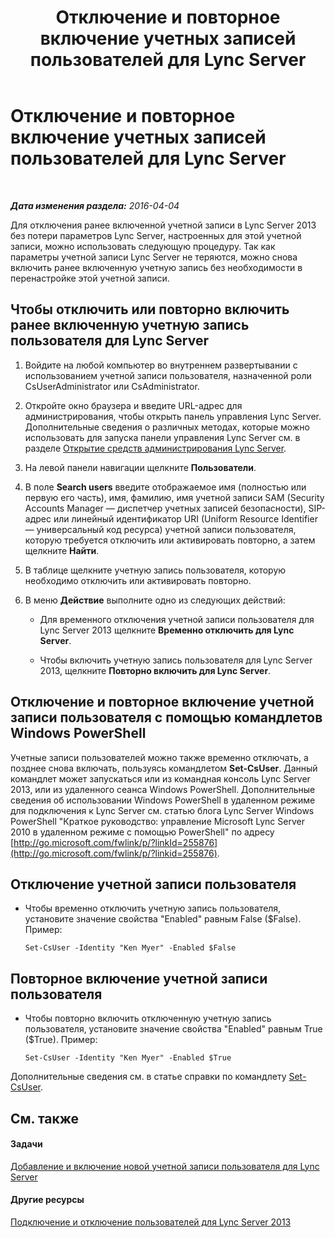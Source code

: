 ﻿---
title: Отключение и повторное включение учетных записей пользователей для Lync Server
TOCTitle: Отключение и повторное включение учетных записей пользователей для Lync Server
ms:assetid: 12497d00-f665-4a97-be68-854c5a8be4fc
ms:mtpsurl: https://technet.microsoft.com/ru-ru/library/Gg429696(v=OCS.15)
ms:contentKeyID: 49308999
ms.date: 05/19/2016
mtps_version: v=OCS.15
ms.translationtype: HT
---

# Отключение и повторное включение учетных записей пользователей для Lync Server

 

_**Дата изменения раздела:** 2016-04-04_

Для отключения ранее включенной учетной записи в Lync Server 2013 без потери параметров Lync Server, настроенных для этой учетной записи, можно использовать следующую процедуру. Так как параметры учетной записи Lync Server не теряются, можно снова включить ранее включенную учетную запись без необходимости в перенастройке этой учетной записи.

## Чтобы отключить или повторно включить ранее включенную учетную запись пользователя для Lync Server

1.  Войдите на любой компьютер во внутреннем развертывании с использованием учетной записи пользователя, назначенной роли CsUserAdministrator или CsAdministrator.

2.  Откройте окно браузера и введите URL-адрес для администрирования, чтобы открыть панель управления Lync Server. Дополнительные сведения о различных методах, которые можно использовать для запуска панели управления Lync Server см. в разделе [Открытие средств администрирования Lync Server](lync-server-2013-open-lync-server-administrative-tools.md).

3.  На левой панели навигации щелкните **Пользователи**.

4.  В поле **Search users** введите отображаемое имя (полностью или первую его часть), имя, фамилию, имя учетной записи SAM (Security Accounts Manager — диспетчер учетных записей безопасности), SIP-адрес или линейный идентификатор URI (Uniform Resource Identifier — универсальный код ресурса) учетной записи пользователя, которую требуется отключить или активировать повторно, а затем щелкните **Найти**.

5.  В таблице щелкните учетную запись пользователя, которую необходимо отключить или активировать повторно.

6.  В меню **Действие** выполните одно из следующих действий:
    
      - Для временного отключения учетной записи пользователя для Lync Server 2013 щелкните **Временно отключить для Lync Server**.
    
      - Чтобы включить учетную запись пользователя для Lync Server 2013, щелкните **Повторно включить для Lync Server**.

## Отключение и повторное включение учетной записи пользователя с помощью командлетов Windows PowerShell

Учетные записи пользователей можно также временно отключать, а позднее снова включать, пользуясь командлетом **Set-CsUser**. Данный командлет может запускаться или из командная консоль Lync Server 2013, или из удаленного сеанса Windows PowerShell. Дополнительные сведения об использовании Windows PowerShell в удаленном режиме для подключения к Lync Server см. статью блога Lync Server Windows PowerShell "Краткое руководство: управление Microsoft Lync Server 2010 в удаленном режиме с помощью PowerShell" по адресу [http://go.microsoft.com/fwlink/p/?linkId=255876](http://go.microsoft.com/fwlink/p/?linkid=255876).

## Отключение учетной записи пользователя

  - Чтобы временно отключить учетную запись пользователя, установите значение свойства "Enabled" равным False ($False). Пример:
    
        Set-CsUser -Identity "Ken Myer" -Enabled $False

## Повторное включение учетной записи пользователя

  - Чтобы повторно включить отключенную учетную запись пользователя, установите значение свойства "Enabled" равным True ($True). Пример:
    
        Set-CsUser -Identity "Ken Myer" -Enabled $True

Дополнительные сведения см. в статье справки по командлету [Set-CsUser](set-csuser.md).

## См. также

#### Задачи

[Добавление и включение новой учетной записи пользователя для Lync Server](lync-server-2013-add-and-enable-user-account-for-lync-server.md)  

#### Другие ресурсы

[Подключение и отключение пользователей для Lync Server 2013](lync-server-2013-enabling-and-disabling-users-for-lync-server.md)

